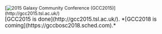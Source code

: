 <div class='text-center'>
[<img class="img-fluid mx-auto" src='/images/logos/GCC2015LogoWide600.png' alt='2015 Galaxy Community Conference (GCC2015)' />](http://gcc2015.tsl.ac.uk/)
<br />
<span style="font-size: larger;"> [GCC2015 is done](http://gcc2015.tsl.ac.uk/).
 *[GCC2018 is coming](https://gccbosc2018.sched.com).*
</span>
</div>
<br />

